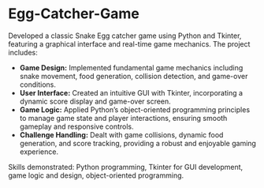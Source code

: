 # Egg-Catcher-Game

Developed a classic Snake Egg catcher game using Python and Tkinter, featuring a graphical interface and real-time game mechanics. The project includes:

- **Game Design:** Implemented fundamental game mechanics including snake movement, food generation, collision detection, and game-over conditions.
- **User Interface:** Created an intuitive GUI with Tkinter, incorporating a dynamic score display and game-over screen.
- **Game Logic:** Applied Python’s object-oriented programming principles to manage game state and player interactions, ensuring smooth gameplay and responsive controls.
- **Challenge Handling:** Dealt with game collisions, dynamic food generation, and score tracking, providing a robust and enjoyable gaming experience.

Skills demonstrated: Python programming, Tkinter for GUI development, game logic and design, object-oriented programming.
